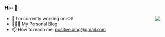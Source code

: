 ### Hi~ 🙋

<!--
**LuckyXYJ/LuckyXYJ** is a ✨ _special_ ✨ repository because its `README.md` (this file) appears on your GitHub profile.

Here are some ideas to get you started:

- 🔭 I’m currently working on ...
- 🌱 I’m currently learning ...
- 👯 I’m looking to collaborate on ...
- 🤔 I’m looking for help with ...
- 💬 Ask me about ...
- 📫 How to reach me: ...
- 😄 Pronouns: ...
- ⚡ Fun fact: ...
-->

<img align="right" src="https://github-readme-stats.vercel.app/api?username=luckyxyj&show_icons=true&icon_color=FFA020&text_color=808080&bg_color=00000000&hide_title=true"/>

- 🔭 I’m currently working on iOS
- 🙅🏻‍♀️ My Personal [Blog](https://luckyxyj.github.io/)
- 📫 How to reach me: positive.xing@gmail.com
